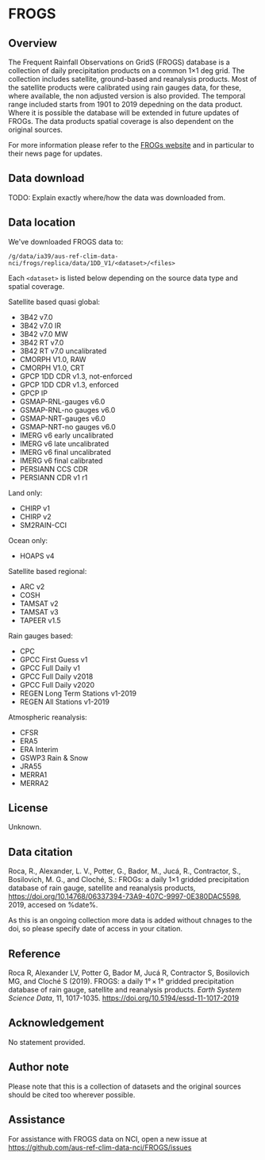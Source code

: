 # FROGS

## Overview

The Frequent Rainfall Observations on GridS (FROGS) database
is a collection of daily precipitation products on a common 1×1 deg grid.
The collection includes satellite, ground-based and reanalysis products.
Most of the satellite products were calibrated using rain gauges data,
for these, where available, the non adjusted version is also provided.
The temporal range included starts from 1901 to 2019 depedning on the data product.
Where it is possible the database will be extended in future updates of FROGs.
The data products spatial coverage is also dependent on the original sources.

For more information please refer to the [FROGs website](https://frogs.prod.lamp.cnrs.fr/)
and in particular to their news page for updates.

## Data download

TODO: Explain exactly where/how the data was downloaded from.

## Data location

We've downloaded FROGS data to:

```
/g/data/ia39/aus-ref-clim-data-nci/frogs/replica/data/1DD_V1/<dataset>/<files>
```

Each `<dataset>` is listed below depending on the source data type and spatial coverage.

Satellite based quasi global:
- 3B42 v7.0
- 3B42 v7.0 IR
- 3B42 v7.0 MW
- 3B42 RT v7.0
- 3B42 RT v7.0 uncalibrated
- CMORPH V1.0, RAW
- CMORPH V1.0, CRT
- GPCP 1DD CDR v1.3, not-enforced
- GPCP 1DD CDR v1.3, enforced
- GPCP IP
- GSMAP-RNL-gauges v6.0
- GSMAP-RNL-no gauges v6.0
- GSMAP-NRT-gauges v6.0
- GSMAP-NRT-no gauges v6.0
- IMERG v6 early uncalibrated
- IMERG v6 late uncalibrated
- IMERG v6 final uncalibrated
- IMERG v6 final calibrated
- PERSIANN CCS CDR 
- PERSIANN CDR v1 r1

Land only:
- CHIRP v1
- CHIRP v2
- SM2RAIN-CCI

Ocean only:
- HOAPS v4

Satellite based regional:
- ARC v2
- COSH
- TAMSAT v2
- TAMSAT v3
- TAPEER v1.5

Rain gauges based:
- CPC
- GPCC First Guess v1
- GPCC Full Daily v1
- GPCC Full Daily v2018
- GPCC Full Daily v2020
- REGEN Long Term Stations v1-2019
- REGEN All Stations v1-2019

Atmospheric reanalysis:
- CFSR
- ERA5
- ERA Interim
- GSWP3 Rain & Snow
- JRA55
- MERRA1
- MERRA2

## License

Unknown.

## Data citation

Roca, R., Alexander, L. V., Potter, G., Bador, M., Jucá, R., Contractor, S., Bosilovich, M. G., and Cloché, S.: FROGs: a daily 1×1 gridded precipitation database of rain gauge, satellite and reanalysis products, https://doi.org/10.14768/06337394-73A9-407C-9997-0E380DAC5598, 2019, accesed on %date%.

As this is an ongoing collection more data is added without chnages to the doi, so please specify date of access in your citation.

## Reference

Roca R, Alexander LV, Potter G, Bador M, Jucá R, Contractor S, Bosilovich MG, and Cloché S (2019).
FROGS: a daily 1° × 1° gridded precipitation database of rain gauge, satellite and reanalysis products.
*Earth System Science Data*, 11, 1017-1035.
https://doi.org/10.5194/essd-11-1017-2019
  
## Acknowledgement
  
No statement provided.
  
## Author note
  
Please note that this is a collection of datasets and the original sources should be cited too wherever possible.
  
## Assistance

For assistance with FROGS data on NCI, open a new issue at https://github.com/aus-ref-clim-data-nci/FROGS/issues
